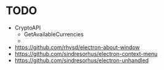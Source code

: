 # TODO

* CryptoAPI
  * GetAvailableCurrencies
  *
* https://github.com/rhysd/electron-about-window
* https://github.com/sindresorhus/electron-context-menu
* https://github.com/sindresorhus/electron-unhandled
